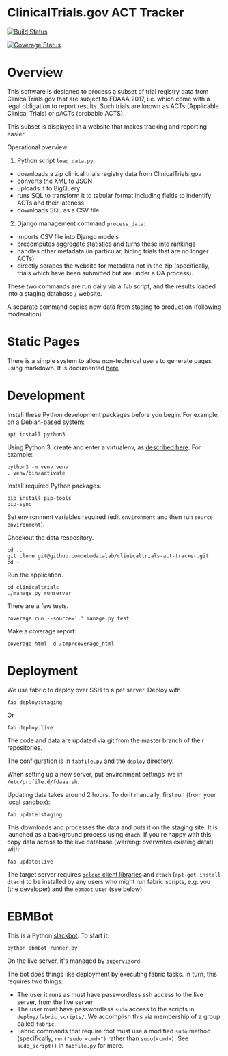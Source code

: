 # ClinicalTrials.gov ACT Tracker

[![Build Status](https://travis-ci.org/ebmdatalab/clinicaltrials-act-tracker.svg?branch=master)](https://travis-ci.org/ebmdatalab/clinicaltrials-act-tracker)

[![Coverage Status](https://coveralls.io/repos/github/ebmdatalab/clinicaltrials-act-tracker/badge.svg?branch=master)](https://coveralls.io/github/ebmdatalab/clinicaltrials-act-tracker?branch=master)



Overview
========

This software is designed to process a subset of trial registry data
from ClinicalTrials.gov that are subject to FDAAA 2017, i.e. which
come with a legal obligation to report results.  Such trials are known
as ACTs (Applicable Clinical Trials) or pACTs (probable ACTS).

This subset is displayed in a website that makes tracking and
reporting easier.

Operational overview:

1. Python script `load_data.py`:
 * downloads a zip clinical trials registry data from ClinicalTrials.gov
 * converts the XML to JSON
 * uploads it to BigQuery
 * runs SQL to transform it to tabular format including fields to
   indentify ACTs and their lateness
 * downloads SQL as a CSV file

2. Django management command `process_data`:
  * imports CSV file into Django models
  * precomputes aggregate statistics and turns these into rankings
  * handles other metadata (in particular, hiding trials that are no
    longer ACTs)
  * directly scrapes the website for metadata not in the zip
    (specifically, trials which have been submitted but are under a QA
    process).

These two commands are run daily via a `fab` script, and the results
loaded into a staging database / website.

A separate command copies new data from staging to production
(following moderation).

Static Pages
============

There is a simple system to allow non-technical users to generate pages using markdown. It is documented [here](../master/clinicaltrials/frontend/pages/readme.md)

Development
===========

Install these Python development packages before you begin. For
example, on a Debian-based system:

```
apt install python3
```

Using Python 3, create and enter a virtualenv, as [described
here](https://docs.djangoproject.com/en/1.10/intro/contributing/).
For example:

    python3 -m venv venv
    . venv/bin/activate

Install required Python packages.

    pip install pip-tools
    pip-sync

Set environment variables required (edit `environment` and then run `source environment`).


Checkout the data respository.

    cd ..
    git clone git@github.com:ebmdatalab/clinicaltrials-act-tracker.git
    cd -

Run the application.

    cd clinicaltrials
    ./manage.py runserver

There are a few tests.

    coverage run --source='.' manage.py test

Make a coverage report:

    coverage html -d /tmp/coverage_html

Deployment
==========

We use fabric to deploy over SSH to a pet server.  Deploy with

    fab deploy:staging

Or

    fab deploy:live

The code and data are updated via git from the master branch
of their repositories.

The configuration is in `fabfile.py` and the `deploy` directory.

When setting up a new server, put environment settings live in
`/etc/profile.d/fdaaa.sh`.

Updating data takes around 2 hours. To do it manually, first run (from
your local sandbox):

    fab update:staging

This downloads and processes the data and puts it on the staging site.
It is launched as a background process using `dtach`. If you're happy
with this, copy data across to the live database (warning: overwrites
existing data!) with:

    fab update:live

The target server
requires
[`gcloud` client libraries](https://cloud.google.com/storage/docs/gsutil_install#deb) and
`dtach` (`apt-get install dtach`) to be installed by any users who
might run fabric scripts, e.g. you (the developer) and the `ebmbot`
user (see below)


EBMBot
======

This is a Python [slackbot](https://github.com/lins05/slackbot). To start it:

    python ebmbot_runner.py

On the live server, it's managed by `supervisord`.

The bot does things like deployment by executing fabric tasks. In turn, this requires two things:

* The user it runs as must have passwordless ssh access to the live server, from the live server
* The user must have passwordless `sudo` access to the scripts in `deploy/fabric_scripts/`. We accomplish this via membership of a group called `fabric`.
* Fabric commands that require root must use a modified `sudo` method (specifically, `run("sudo <cmd>")` rather than `sudo(<cmd>)`.  See `sudo_script()` in `fabfile.py` for more.
